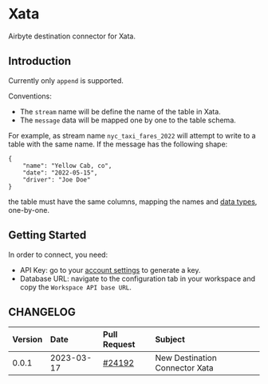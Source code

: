 # Xata

Airbyte destination connector for Xata.

## Introduction

Currently only `append` is supported.

Conventions:

- The `stream` name will be define the name of the table in Xata.
- The `message` data will be mapped one by one to the table schema.

For example, as stream name `nyc_taxi_fares_2022` will attempt to write to a table with the same name. 
If the message has the following shape:
```
{
    "name": "Yellow Cab, co",
    "date": "2022-05-15",
    "driver": "Joe Doe"
}
```
the table must have the same columns, mapping the names and [data types](https://xata.io/docs/concepts/data-model), one-by-one.

## Getting Started

In order to connect, you need:
* API Key: go to your [account settings](https://app.xata.io/settings) to generate a key.
* Database URL: navigate to the configuration tab in your workspace and copy the `Workspace API base URL`.

## CHANGELOG

| Version | Date       | Pull Request                                                  | Subject                 |
|:--------|:-----------|:--------------------------------------------------------------|:------------------------|
| 0.0.1   | 2023-03-17 | [#24192](https://github.com/airbytehq/airbyte/pull/24192)     | New Destination Connector Xata |
